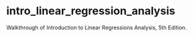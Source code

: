 # intro_linear_regression_analysis
Walkthrough of Introduction to Linear Regressions Analysis, 5th Edition.
